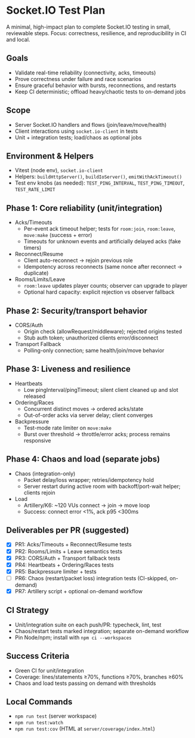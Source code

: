 # Socket.IO Test Plan

A minimal, high-impact plan to complete Socket.IO testing in small, reviewable steps. Focus: correctness, resilience, and reproducibility in CI and local.

## Goals
- Validate real-time reliability (connectivity, acks, timeouts)
- Prove correctness under failure and race scenarios
- Ensure graceful behavior with bursts, reconnections, and restarts
- Keep CI deterministic; offload heavy/chaotic tests to on-demand jobs

## Scope
- Server Socket.IO handlers and flows (join/leave/move/health)
- Client interactions using `socket.io-client` in tests
- Unit + integration tests; load/chaos as optional jobs

## Environment & Helpers
- Vitest (node env), `socket.io-client`
- Helpers: `buildHttpServer()`, `buildIoServer()`, `emitWithAckTimeout()`
- Test env knobs (as needed): `TEST_PING_INTERVAL`, `TEST_PING_TIMEOUT`, `TEST_RATE_LIMIT`

## Phase 1: Core reliability (unit/integration)
- Acks/Timeouts
  - Per-event ack timeout helper; tests for `room:join`, `room:leave`, `move:make` (success + error)
  - Timeouts for unknown events and artificially delayed acks (fake timers)
- Reconnect/Resume
  - Client auto-reconnect → rejoin previous role
  - Idempotency across reconnects (same nonce after reconnect → duplicate)
- Rooms/Limits/Leave
  - `room:leave` updates player counts; observer can upgrade to player
  - Optional hard capacity: explicit rejection vs observer fallback

## Phase 2: Security/transport behavior
- CORS/Auth
  - Origin check (allowRequest/middleware); rejected origins tested
  - Stub auth token; unauthorized clients error/disconnect
- Transport Fallback
  - Polling-only connection; same health/join/move behavior

## Phase 3: Liveness and resilience
- Heartbeats
  - Low pingInterval/pingTimeout; silent client cleaned up and slot released
- Ordering/Races
  - Concurrent distinct moves → ordered acks/state
  - Out-of-order acks via server delay; client converges
- Backpressure
  - Test-mode rate limiter on `move:make`
  - Burst over threshold → throttle/error acks; process remains responsive

## Phase 4: Chaos and load (separate jobs)
- Chaos (integration-only)
  - Packet delay/loss wrapper; retries/idempotency hold
  - Server restart during active room with backoff/port-wait helper; clients rejoin
- Load
  - Artillery/K6: ~120 VUs connect → join → move loop
  - Success: connect error <1%, ack p95 <300ms

## Deliverables per PR (suggested)
- [x] PR1: Acks/Timeouts + Reconnect/Resume tests
- [x] PR2: Rooms/Limits + Leave semantics tests
- [x] PR3: CORS/Auth + Transport fallback tests
- [x] PR4: Heartbeats + Ordering/Races tests
- [x] PR5: Backpressure limiter + tests
- [ ] PR6: Chaos (restart/packet loss) integration tests (CI-skipped, on-demand)
- [x] PR7: Artillery script + optional on-demand workflow

## CI Strategy
- Unit/integration suite on each push/PR: typecheck, lint, test
- Chaos/restart tests marked integration; separate on-demand workflow
- Pin Node/npm; install with `npm ci --workspaces`

## Success Criteria
- Green CI for unit/integration
- Coverage: lines/statements ≥70%, functions ≥70%, branches ≥60%
- Chaos and load tests passing on demand with thresholds

## Local Commands
- `npm run test` (server workspace)
- `npm run test:watch`
- `npm run test:cov` (HTML at `server/coverage/index.html`)
